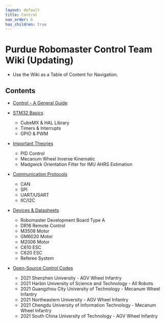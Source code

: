 ```yaml
---
layout: default
title: Control
nav_order: 6
has_children: true 
---
```


# Purdue Robomaster Control Team Wiki (Updating)
- Use the Wiki as a Table of Content for Navigation.

## Contents
- [Control - A General Guide](https://robomaster-club.github.io/PurdueRM-Wiki/docs/control/Control%20-%20%20A%20General%20Guide.html)

- [STM32 Basics](https://robomaster-club.github.io/PurdueRM-Wiki/docs/control/STM32%20Basics.html)
  - CubeMX & HAL Library
  - Timers & Interrupts
  - GPIO & PWM

- [Important Theories](https://robomaster-club.github.io/PurdueRM-Wiki/docs/control/Important%20Theories.html)
  - PID Control
  - Mecanum Wheel Inverse Kinematic
  - Madgwick Orientation Filter for IMU AHRS Estimation
  
- [Communication Protocols](https://robomaster-club.github.io/PurdueRM-Wiki/docs/control/Communication%20Prototols.html)
  - CAN
  - SPI
  - UART/USART
  - IIC/I2C


- [Devices & Datasheets](https://robomaster-club.github.io/PurdueRM-Wiki/docs/control/Useful%20Documents/Devices%20&%20Datasheets.html)
  - Robomaster Development Board Type A
  - DR16 Remote Control
  - M3508 Motor
  - GM6020 Motor
  - M2006 Motor
  - C610 ESC
  - C620 ESC
  - Referee System
    
- [Open-Source Control Codes](https://robomaster-club.github.io/PurdueRM-Wiki/docs/control/Useful%20Documents/Open-Source%20Control%20Code.html)
  - 2021 Shenzhen University - AGV Wheel Infantry
  - 2021 Harbin University of Science and Technology - All Robots
  - 2021 Guangzhou City University of Technology - Mecanum Wheel Infantry
  - 2021 Northeastern University - AGV Wheel Infantry
  - 2021 Chengdu University of Information Technology - Mecanum Wheel Infantry
  - 2021 South China University of Technology - AGV Wheel Infantry
